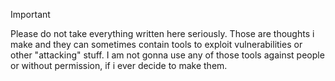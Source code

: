 > [!IMPORTANT] 
> Please do not take everything written here
> seriously. Those are thoughts i make and they can sometimes contain tools to exploit vulnerabilities or other "attacking" stuff. I am not gonna use any of those tools against people or without permission, if i ever decide to make them. 